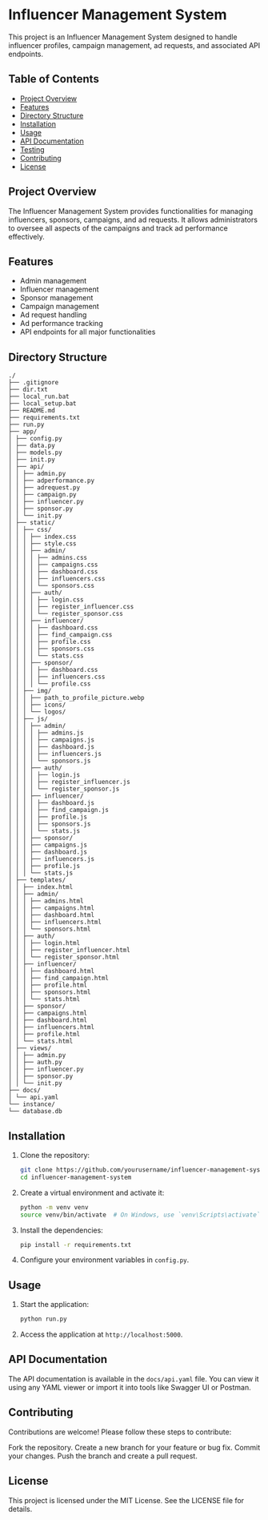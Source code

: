 # Influencer Management System

This project is an Influencer Management System designed to handle influencer profiles, campaign management, ad requests, and associated API endpoints.

## Table of Contents

-   [Project Overview](#project-overview)
-   [Features](#features)
-   [Directory Structure](#directory-structure)
-   [Installation](#installation)
-   [Usage](#usage)
-   [API Documentation](#api-documentation)
-   [Testing](#testing)
-   [Contributing](#contributing)
-   [License](#license)

## Project Overview

The Influencer Management System provides functionalities for managing influencers, sponsors, campaigns, and ad requests. It allows administrators to oversee all aspects of the campaigns and track ad performance effectively.

## Features

-   Admin management
-   Influencer management
-   Sponsor management
-   Campaign management
-   Ad request handling
-   Ad performance tracking
-   API endpoints for all major functionalities

## Directory Structure

```
./
├── .gitignore
├── dir.txt
├── local_run.bat
├── local_setup.bat
├── README.md
├── requirements.txt
├── run.py
├── app/
│ ├── config.py
│ ├── data.py
│ ├── models.py
│ ├── init.py
│ ├── api/
│ │ ├── admin.py
│ │ ├── adperformance.py
│ │ ├── adrequest.py
│ │ ├── campaign.py
│ │ ├── influencer.py
│ │ ├── sponsor.py
│ │ └── init.py
│ ├── static/
│ │ ├── css/
│ │ │ ├── index.css
│ │ │ ├── style.css
│ │ │ ├── admin/
│ │ │ │ ├── admins.css
│ │ │ │ ├── campaigns.css
│ │ │ │ ├── dashboard.css
│ │ │ │ ├── influencers.css
│ │ │ │ └── sponsors.css
│ │ │ ├── auth/
│ │ │ │ ├── login.css
│ │ │ │ ├── register_influencer.css
│ │ │ │ └── register_sponsor.css
│ │ │ ├── influencer/
│ │ │ │ ├── dashboard.css
│ │ │ │ ├── find_campaign.css
│ │ │ │ ├── profile.css
│ │ │ │ ├── sponsors.css
│ │ │ │ └── stats.css
│ │ │ ├── sponsor/
│ │ │ │ ├── dashboard.css
│ │ │ │ ├── influencers.css
│ │ │ │ └── profile.css
│ │ ├── img/
│ │ │ ├── path_to_profile_picture.webp
│ │ │ ├── icons/
│ │ │ └── logos/
│ │ ├── js/
│ │ │ ├── admin/
│ │ │ │ ├── admins.js
│ │ │ │ ├── campaigns.js
│ │ │ │ ├── dashboard.js
│ │ │ │ ├── influencers.js
│ │ │ │ └── sponsors.js
│ │ │ ├── auth/
│ │ │ │ ├── login.js
│ │ │ │ ├── register_influencer.js
│ │ │ │ └── register_sponsor.js
│ │ │ ├── influencer/
│ │ │ │ ├── dashboard.js
│ │ │ │ ├── find_campaign.js
│ │ │ │ ├── profile.js
│ │ │ │ ├── sponsors.js
│ │ │ │ └── stats.js
│ │ │ ├── sponsor/
│ │ │ ├── campaigns.js
│ │ │ ├── dashboard.js
│ │ │ ├── influencers.js
│ │ │ ├── profile.js
│ │ │ └── stats.js
│ ├── templates/
│ │ ├── index.html
│ │ ├── admin/
│ │ │ ├── admins.html
│ │ │ ├── campaigns.html
│ │ │ ├── dashboard.html
│ │ │ ├── influencers.html
│ │ │ └── sponsors.html
│ │ ├── auth/
│ │ │ ├── login.html
│ │ │ ├── register_influencer.html
│ │ │ └── register_sponsor.html
│ │ ├── influencer/
│ │ │ ├── dashboard.html
│ │ │ ├── find_campaign.html
│ │ │ ├── profile.html
│ │ │ ├── sponsors.html
│ │ │ └── stats.html
│ │ ├── sponsor/
│ │ ├── campaigns.html
│ │ ├── dashboard.html
│ │ ├── influencers.html
│ │ ├── profile.html
│ │ └── stats.html
│ ├── views/
│ │ ├── admin.py
│ │ ├── auth.py
│ │ ├── influencer.py
│ │ ├── sponsor.py
│ │ └── init.py
├── docs/
│ └── api.yaml
└── instance/
└── database.db
```

## Installation

1. Clone the repository:

    ```sh
    git clone https://github.com/yourusername/influencer-management-system.git
    cd influencer-management-system
    ```

2. Create a virtual environment and activate it:

    ```sh
    python -m venv venv
    source venv/bin/activate  # On Windows, use `venv\Scripts\activate`
    ```

3. Install the dependencies:

    ```sh
    pip install -r requirements.txt
    ```

4. Configure your environment variables in `config.py`.

## Usage

1. Start the application:

    ```sh
    python run.py
    ```

2. Access the application at `http://localhost:5000`.

## API Documentation

The API documentation is available in the `docs/api.yaml` file. You can view it using any YAML viewer or import it into tools like Swagger UI or Postman.

## Contributing

Contributions are welcome! Please follow these steps to contribute:

Fork the repository.
Create a new branch for your feature or bug fix.
Commit your changes.
Push the branch and create a pull request.

## License

This project is licensed under the MIT License. See the LICENSE file for details.
